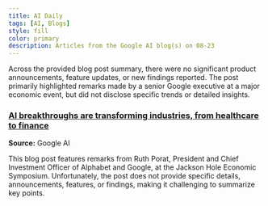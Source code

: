 ```yaml
---
title: AI Daily
tags: [AI, Blogs]
style: fill
color: primary
description: Articles from the Google AI blog(s) on 08-23
---
```


Across the provided blog post summary, there were no significant product announcements, feature updates, or new findings reported. The post primarily highlighted remarks made by a senior Google executive at a major economic event, but did not disclose specific trends or detailed insights.

### [AI breakthroughs are transforming industries, from healthcare to finance](https://blog.google/technology/ai/ai-breakthroughs-transforming-industries-finance/)
**Source:** Google AI

This blog post features remarks from Ruth Porat, President and Chief Investment Officer of Alphabet and Google, at the Jackson Hole Economic Symposium. Unfortunately, the post does not provide specific details, announcements, features, or findings, making it challenging to summarize key points.